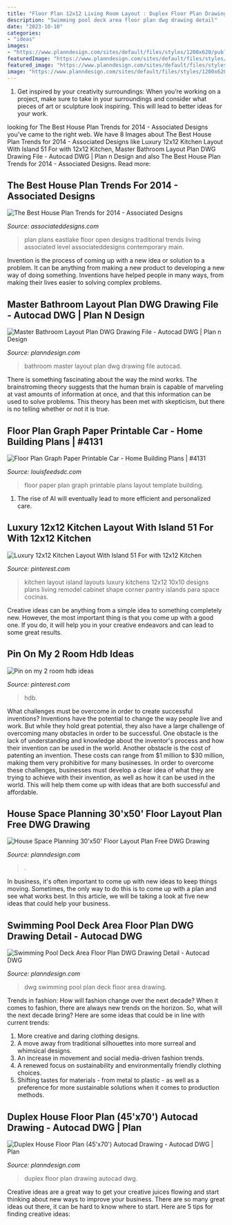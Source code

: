 ```yaml
---
title: "Floor Plan 12x12 Living Room Layout : Duplex Floor Plan Drawing Autocad Dwg"
description: "Swimming pool deck area floor plan dwg drawing detail"
date: "2023-10-10"
categories:
- "ideas"
images:
- "https://www.planndesign.com/sites/default/files/styles/1200x620/public/2019/09/duplex-house-floor-plan-45-x70-autocad-drawing.jpg?itok=TqhbNK3X"
featuredImage: "https://www.planndesign.com/sites/default/files/styles/1200x620/public/2019/09/duplex-house-floor-plan-45-x70-autocad-drawing.jpg?itok=TqhbNK3X"
featured_image: "https://www.planndesign.com/sites/default/files/styles/1200x620/public/2020/06/swimming-pool-deck-area-floor-plan-dwg-drawing-detail.jpg?itok=SwpHL-LJ"
image: "https://www.planndesign.com/sites/default/files/styles/1200x620/public/2021/01/master-bathroom-layout-plan-dwg-drawing-file.jpg?itok=g-x2-3D1"
---
```



1. Get inspired by your creativity surroundings: When you’re working on a project, make sure to take in your surroundings and consider what pieces of art or sculpture look inspiring. This will lead to better ideas for your work.

	

		
looking for The Best House Plan Trends for 2014 - Associated Designs you've came to the right web. We have 8 Images about The Best House Plan Trends for 2014 - Associated Designs like Luxury 12x12 Kitchen Layout With Island 51 For with 12x12 Kitchen, Master Bathroom Layout Plan DWG Drawing File - Autocad DWG | Plan n Design and also The Best House Plan Trends for 2014 - Associated Designs. Read more:
		
    
## The Best House Plan Trends For 2014 - Associated Designs

<img loading=lazy src="https://www.associateddesigns.com/sites/default/files/plan_images/main/house_plan_photo_eastlake_30-869_great_room_2.jpg" onerror="this.onerror=null;this.src='https://tse4.mm.bing.net/th?id=OIP.XnRlmefLW7K1EUJDTxBv_gHaE7&amp;pid=15.1';" alt="The Best House Plan Trends for 2014 - Associated Designs">

_Source: associateddesigns.com_

>plan plans eastlake floor open designs traditional trends living associated level associateddesigns contemporary main. 

	

Invention is the process of coming up with a new idea or solution to a problem. It can be anything from making a new product to developing a new way of doing something. Inventions have helped people in many ways, from making their lives easier to solving complex problems.

    
## Master Bathroom Layout Plan DWG Drawing File - Autocad DWG | Plan N Design

<img loading=lazy src="https://www.planndesign.com/sites/default/files/styles/1200x620/public/2021/01/master-bathroom-layout-plan-dwg-drawing-file.jpg?itok=g-x2-3D1" onerror="this.onerror=null;this.src='https://tse3.mm.bing.net/th?id=OIP.lFcreDNEe0otcaR0eMxgZQHaD0&amp;pid=15.1';" alt="Master Bathroom Layout Plan DWG Drawing File - Autocad DWG | Plan n Design">

_Source: planndesign.com_

>bathroom master layout plan dwg drawing file autocad. 

	

There is something fascinating about the way the mind works. The brainstroming theory suggests that the human brain is capable of marveling at vast amounts of information at once, and that this information can be used to solve problems. This theory has been met with skepticism, but there is no telling whether or not it is true.

    
## Floor Plan Graph Paper Printable Car - Home Building Plans | #4131

<img loading=lazy src="https://cdn.louisfeedsdc.com/wp-content/uploads/floor-plan-graph-paper-printable-car_26595.jpg" onerror="this.onerror=null;this.src='https://tse1.mm.bing.net/th?id=OIP.MLBfEndx363aMb44Kdx8igHaFF&amp;pid=15.1';" alt="Floor Plan Graph Paper Printable Car - Home Building Plans | #4131">

_Source: louisfeedsdc.com_

>floor paper plan graph printable plans layout template building. 

	

1. The rise of AI will eventually lead to more efficient and personalized care. 

    
## Luxury 12x12 Kitchen Layout With Island 51 For With 12x12 Kitchen

<img loading=lazy src="https://i.pinimg.com/736x/18/a9/cb/18a9cb7d1be88b9855781af3a9fb2ee8.jpg" onerror="this.onerror=null;this.src='https://tse4.mm.bing.net/th?id=OIP.HzPG8dxr910eWjC0pbBfdwHaF7&amp;pid=15.1';" alt="Luxury 12x12 Kitchen Layout With Island 51 For with 12x12 Kitchen">

_Source: pinterest.com_

>kitchen layout island layouts luxury kitchens 12x12 10x10 designs plans living remodel cabinet shape corner pantry islands para space cocinas. 

	

Creative ideas can be anything from a simple idea to something completely new. However, the most important thing is that you come up with a good one. If you do, it will help you in your creative endeavors and can lead to some great results.

    
## Pin On My 2 Room Hdb Ideas

<img loading=lazy src="https://i.pinimg.com/736x/2a/53/45/2a53454f69b0b66c3ccd3d25bdebd89b--apartments.jpg" onerror="this.onerror=null;this.src='https://tse2.mm.bing.net/th?id=OIP.5AHgJetuWcdUtxvR8SX3QQHaKB&amp;pid=15.1';" alt="Pin on my 2 room hdb ideas">

_Source: pinterest.com_

>hdb. 

	

What challenges must be overcome in order to create successful inventions?
Inventions have the potential to change the way people live and work. But while they hold great potential, they also have a large challenge of overcoming many obstacles in order to be successful. One obstacle is the lack of understanding and knowledge about the inventor's process and how their invention can be used in the world. Another obstacle is the cost of patenting an invention. These costs can range from $1 million to $30 million, making them very prohibitive for many businesses. In order to overcome these challenges, businesses must develop a clear idea of what they are trying to achieve with their invention, as well as how it can be used in the world. This will help them come up with ideas that are both successful and affordable.

    
## House Space Planning 30&#039;x50&#039; Floor Layout Plan Free DWG Drawing

<img loading=lazy src="https://www.planndesign.com/sites/default/files/styles/1200x620/public/2019-04/image.jpg?itok=XyqCqMmS" onerror="this.onerror=null;this.src='https://tse2.mm.bing.net/th?id=OIP.ApFndEkAVqcN4gG4WZb18wHaD0&amp;pid=15.1';" alt="House Space Planning 30&#039;x50&#039; Floor Layout Plan Free DWG Drawing">

_Source: planndesign.com_

>. 

	

In business, it's often important to come up with new ideas to keep things moving. Sometimes, the only way to do this is to come up with a plan and see what works best. In this article, we will be taking a look at five new ideas that could help your business.

    
## Swimming Pool Deck Area Floor Plan DWG Drawing Detail - Autocad DWG

<img loading=lazy src="https://www.planndesign.com/sites/default/files/styles/1200x620/public/2020/06/swimming-pool-deck-area-floor-plan-dwg-drawing-detail.jpg?itok=SwpHL-LJ" onerror="this.onerror=null;this.src='https://tse3.mm.bing.net/th?id=OIP.eqrO8ZYtYCDM0zVTQhNqfAHaD0&amp;pid=15.1';" alt="Swimming Pool Deck Area Floor Plan DWG Drawing Detail - Autocad DWG">

_Source: planndesign.com_

>dwg swimming pool plan deck floor area drawing. 

	

Trends in fashion: How will fashion change over the next decade?
When it comes to fashion, there are always new trends on the horizon. So, what will the next decade bring? Here are some ideas that could be in line with current trends: 
1. More creative and daring clothing designs.
2. A move away from traditional silhouettes into more surreal and whimsical designs.
3. An increase in movement and social media-driven fashion trends.
4. A renewed focus on sustainability and environmentally friendly clothing choices. 
5. Shifting tastes for materials - from metal to plastic - as well as a preference for more sustainable solutions when it comes to production methods.

    
## Duplex House Floor Plan (45&#039;x70&#039;) Autocad Drawing - Autocad DWG | Plan

<img loading=lazy src="https://www.planndesign.com/sites/default/files/styles/1200x620/public/2019/09/duplex-house-floor-plan-45-x70-autocad-drawing.jpg?itok=TqhbNK3X" onerror="this.onerror=null;this.src='https://tse1.mm.bing.net/th?id=OIP.ynfT2KKzrHDbVpfkAT8aIwHaD0&amp;pid=15.1';" alt="Duplex House Floor Plan (45&#039;x70&#039;) Autocad Drawing - Autocad DWG | Plan">

_Source: planndesign.com_

>duplex floor plan drawing autocad dwg. 

	

Creative ideas are a great way to get your creative juices flowing and start thinking about new ways to improve your business. There are so many great ideas out there, it can be hard to know where to start. Here are 5 tips for finding creative ideas:

